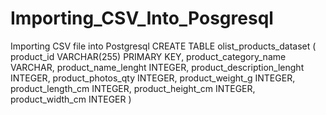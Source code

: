 # Importing_CSV_Into_Posgresql
Importing CSV file into Postgresql
CREATE TABLE olist_products_dataset (
  product_id VARCHAR(255) PRIMARY KEY,
  product_category_name VARCHAR,
  product_name_lenght INTEGER,
  product_description_lenght INTEGER,
  product_photos_qty INTEGER,
  product_weight_g INTEGER,
  product_length_cm INTEGER,
  product_height_cm INTEGER,
  product_width_cm INTEGER
)

